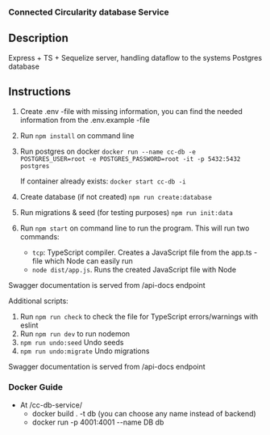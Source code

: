 ### Connected Circularity database Service

## Description

Express + TS + Sequelize server, handling dataflow to the systems Postgres database

## Instructions

1. Create .env -file with missing information, you can find the needed information from the .env.example -file

2. Run `npm install` on command line
3. Run postgres on docker
   `docker run --name cc-db -e POSTGRES_USER=root -e POSTGRES_PASSWORD=root -it -p 5432:5432 postgres`

   If container already exists:
   `docker start cc-db -i`

4. Create database (if not created)
   `npm run create:database`
5. Run migrations & seed (for testing purposes)
   `npm run init:data`

6. Run `npm start` on command line to run the program. This will run two commands:
   - `tcp`: TypeScript compiler. Creates a JavaScript file from the app.ts -file which Node can easily run
   - `node dist/app.js`. Runs the created JavaScript file with Node

Swagger documentation is served from /api-docs endpoint

Additional scripts:

1. Run `npm run check` to check the file for TypeScript errors/warnings with eslint
2. Run `npm run dev` to run nodemon
3. `npm run undo:seed` Undo seeds
4. `npm run undo:migrate` Undo migrations

Swagger documentation is served from /api-docs endpoint

### Docker Guide

- At /cc-db-service/
  - docker build . -t db (you can choose any name instead of backend)
  - docker run -p 4001:4001 --name DB db
